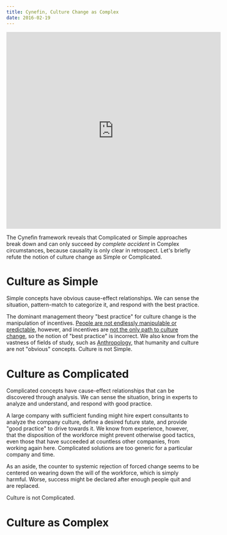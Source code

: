 ```yaml
---
title: Cynefin, Culture Change as Complex
date: 2016-02-19
---
```


<iframe width="560" height="515" src="https://www.youtube.com/embed/N7oz366X0-8" frameborder="0" allowfullscreen></iframe>

The Cynefin framework reveals that Complicated or Simple approaches break down and can only succeed *by complete accident* in Complex circumstances, because causality is only clear in retrospect. Let's briefly refute the notion of culture change as Simple or Complicated.

# Culture as Simple

Simple concepts have obvious cause-effect relationships. We can sense the situation, pattern-match to categorize it, and respond with the best practice. 

The dominant management theory "best practice" for culture change is the manipulation of incentives. [People are not endlessly manipulable or predictable](https://www.youtube.com/watch?v=u6XAPnuFjJc), however, and incentives are [not the only path to culture change](https://en.wikipedia.org/wiki/Transformation_of_culture), so the notion of "best practice" is incorrect. We also know from the vastness of fields of study, such as [Anthropology](https://en.wikipedia.org/wiki/Anthropology), that humanity and culture are not "obvious" concepts. Culture is not Simple.

# Culture as Complicated

Complicated concepts have cause-effect relationships that can be discovered through analysis. We can sense the situation, bring in experts to analyze and understand, and respond with good practice.

A large company with sufficient funding might hire expert consultants to analyze the company culture, define a desired future state, and provide "good practice" to drive towards it. We know from experience, however, that the disposition of the workforce might prevent otherwise good tactics, even those that have succeeded at countless other companies, from working again here. Complicated solutions are too generic for a particular company and time.

As an aside, the counter to systemic rejection of forced change seems to be centered on wearing down the will of the workforce, which is simply harmful. Worse, success might be declared after enough people quit and are replaced.

Culture is not Complicated.

# Culture as Complex